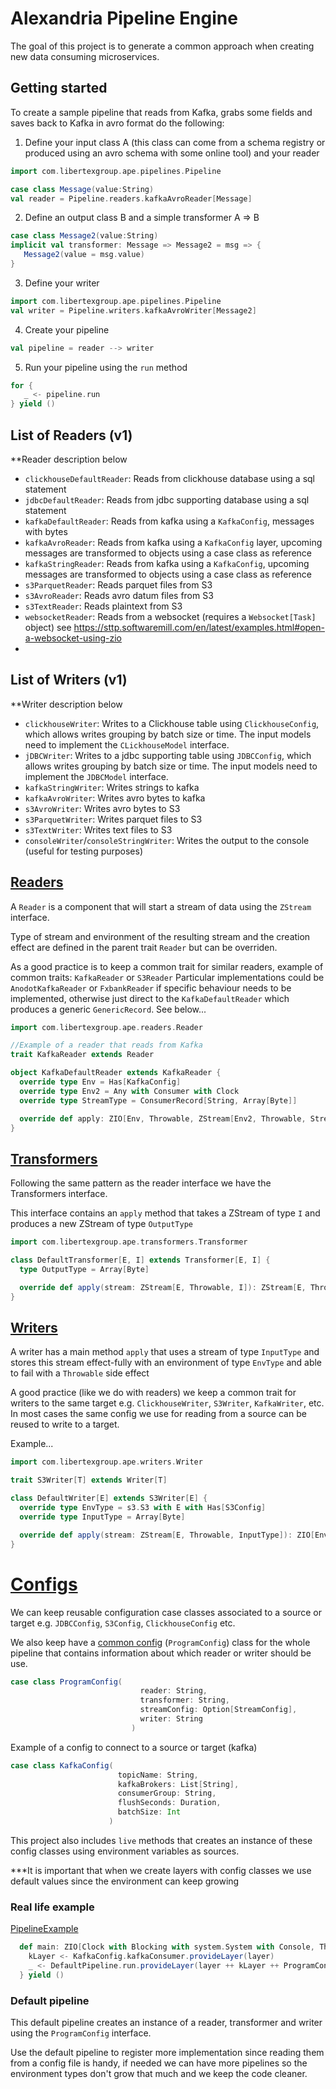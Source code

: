 # Alexandria Pipeline Engine

The goal of this project is to generate a common approach when creating new data consuming microservices.


## Getting started
To create a sample pipeline that reads from Kafka, grabs some fields and saves back to Kafka in avro format do the 
following:

1. Define your input class A (this class can come from a schema registry or produced using an avro schema with some 
   online tool) and your reader
```scala
import com.libertexgroup.ape.pipelines.Pipeline

case class Message(value:String)
val reader = Pipeline.readers.kafkaAvroReader[Message]
```
2. Define an output class B and a simple transformer A => B
```scala
case class Message2(value:String)
implicit val transformer: Message => Message2 = msg => {
   Message2(value = msg.value)
} 
```
3. Define your writer
```scala
import com.libertexgroup.ape.pipelines.Pipeline
val writer = Pipeline.writers.kafkaAvroWriter[Message2]
```
4. Create your pipeline
```scala
val pipeline = reader --> writer
```
5. Run your pipeline using the `run` method
```scala
for {
   _ <- pipeline.run
} yield ()
```
## List of Readers (v1)
**Reader description below
 - `clickhouseDefaultReader`: Reads from clickhouse database using a sql statement
 - `jdbcDefaultReader`: Reads from jdbc supporting database using a sql statement 
 - `kafkaDefaultReader`: Reads from kafka using a `KafkaConfig`, messages with bytes 
 - `kafkaAvroReader`: Reads from kafka using a `KafkaConfig` layer, upcoming messages are transformed to objects using a 
   case class as reference
 - `kafkaStringReader`: Reads from kafka using a `KafkaConfig`, upcoming messages are transformed to objects using a case
   class as reference 
 - `s3ParquetReader`: Reads parquet files from S3
 - `s3AvroReader`: Reads avro datum files from S3
 - `s3TextReader`: Reads plaintext from S3
 - `websocketReader`: Reads from a websocket (requires a `Websocket[Task]` object) see https://sttp.softwaremill.com/en/latest/examples.html#open-a-websocket-using-zio
 - 
## List of Writers (v1)
**Writer description below
 - `clickhouseWriter`: Writes to a Clickhouse table using `ClickhouseConfig`, which allows writes grouping by batch 
   size or time. The input models need to implement the `CLickhouseModel` interface.
 - `jDBCWriter`: Writes to a jdbc supporting table using `JDBCConfig`, which allows writes grouping by batch
   size or time. The input models need to implement the `JDBCModel` interface.
 - `kafkaStringWriter`: Writes strings to kafka
 - `kafkaAvroWriter`: Writes avro bytes to kafka
 - `s3AvroWriter`: Writes avro bytes to S3
 - `s3ParquetWriter`: Writes parquet files to S3
 - `s3TextWriter`: Writes text files to S3
 - `consoleWriter`/`consoleStringWriter`: Writes the output to the console (useful for testing purposes)


[Readers](src/main/scala/com/libertexgroup/ape/readers)
------
A `Reader` is a component that will start a stream of data using the `ZStream` interface.

Type of stream and environment of the resulting stream and the creation effect are defined in the parent trait `Reader` but can be overriden.

As a good practice is to keep a common trait for similar readers, example of common traits: `KafkaReader` or `S3Reader` 
Particular implementations could be `AnodotKafkaReader` or `FxbankReader` if specific behaviour needs to be implemented, 
otherwise just direct to the `KafkaDefaultReader` which produces a generic `GenericRecord`. See below...

```scala
import com.libertexgroup.ape.readers.Reader

//Example of a reader that reads from Kafka
trait KafkaReader extends Reader

object KafkaDefaultReader extends KafkaReader {
  override type Env = Has[KafkaConfig]
  override type Env2 = Any with Consumer with Clock
  override type StreamType = ConsumerRecord[String, Array[Byte]]

  override def apply: ZIO[Env, Throwable, ZStream[Env2, Throwable, StreamType]] = ???
}
```

[Transformers](src/main/scala/com/libertexgroup/ape/transformers)
------
Following the same pattern as the reader interface we have the Transformers interface.

This interface contains an `apply` method that takes a ZStream of type `I` and produces a new ZStream of type `OutputType`

```scala
import com.libertexgroup.ape.transformers.Transformer

class DefaultTransformer[E, I] extends Transformer[E, I] {
  type OutputType = Array[Byte]

  override def apply(stream: ZStream[E, Throwable, I]): ZStream[E, Throwable, OutputType] = ???
}
```

[Writers](src/main/scala/com/libertexgroup/ape/writers)
------

A writer has a main method `apply` that uses a stream of type `InputType` and stores this stream effect-fully with an environment of type `EnvType` and able to fail with a `Throwable` side effect 

A good practice (like we do with readers) we keep a common trait for writers to the same target e.g. `ClickhouseWriter`, `S3Writer`, `KafkaWriter`, etc.
In most cases the same config we use for reading from a source can be reused to write to a target.

Example...

```scala
import com.libertexgroup.ape.writers.Writer

trait S3Writer[T] extends Writer[T]

class DefaultWriter[E] extends S3Writer[E] {
  override type EnvType = s3.S3 with E with Has[S3Config]
  override type InputType = Array[Byte]

  override def apply(stream: ZStream[E, Throwable, InputType]): ZIO[EnvType, Throwable, Unit] = ???
}
```

# [Configs](src/main/scala/com/libertexgroup/configs)

We can keep reusable configuration case classes associated to a source or target e.g. `JDBCConfig`, `S3Config`, `ClickhouseConfig` etc.

We also keep have a [common config](src/main/scala/com/libertexgroup/configs/ProgramConfig.scala) (`ProgramConfig`) class for the whole pipeline that contains information about which reader or writer should be use.
```scala
case class ProgramConfig(
                             reader: String,
                             transformer: String,
                             streamConfig: Option[StreamConfig],
                             writer: String
                           )
```

Example of a config to connect to a source or target (kafka)
```scala
case class KafkaConfig(
                        topicName: String,
                        kafkaBrokers: List[String],
                        consumerGroup: String,
                        flushSeconds: Duration,
                        batchSize: Int
                      )
```
This project also includes `live` methods that creates an instance of these config classes using environment variables as sources.

***It is important that when we create layers with config classes we use default values since the environment can keep growing
### Real life example 
[PipelineExample](src/main/scala/com/libertexgroup/PipelineExample.scala)
```scala
  def main: ZIO[Clock with Blocking with system.System with Console, Throwable, Unit] = for {
    kLayer <- KafkaConfig.kafkaConsumer.provideLayer(layer)
    _ <- DefaultPipeline.run.provideLayer(layer ++ kLayer ++ ProgramConfig.fromJsonString(configJson))
  } yield ()
```

### Default pipeline
This default pipeline creates an instance of a reader, transformer and writer using the `ProgramConfig` interface.

Use the default pipeline to register more implementation since reading them from a config file is handy, if needed we can have more pipelines so the environment types don't grow that much and we keep the code cleaner.